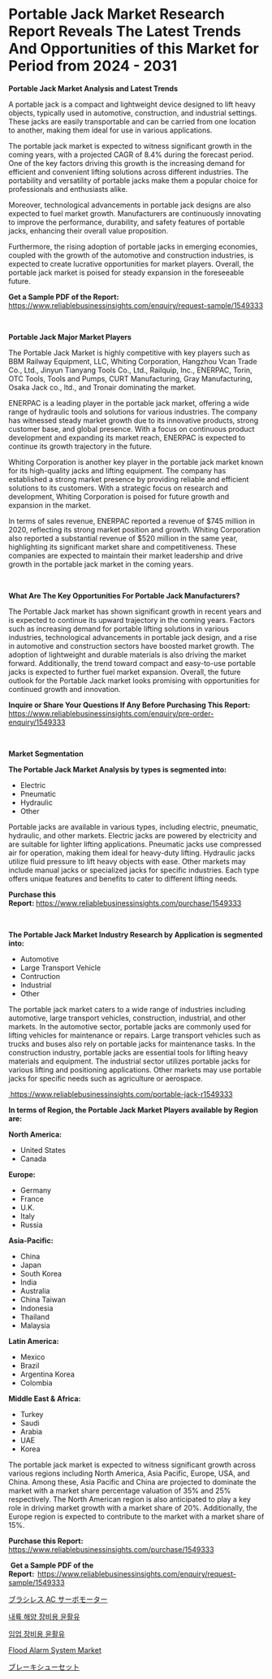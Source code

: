 <p><h1>Portable Jack Market Research Report Reveals The Latest Trends And Opportunities of this Market for Period from 2024 - 2031</h1></p><p><strong>Portable Jack Market Analysis and Latest Trends</strong></p>
<p><p>A portable jack is a compact and lightweight device designed to lift heavy objects, typically used in automotive, construction, and industrial settings. These jacks are easily transportable and can be carried from one location to another, making them ideal for use in various applications.</p><p>The portable jack market is expected to witness significant growth in the coming years, with a projected CAGR of 8.4% during the forecast period. One of the key factors driving this growth is the increasing demand for efficient and convenient lifting solutions across different industries. The portability and versatility of portable jacks make them a popular choice for professionals and enthusiasts alike.</p><p>Moreover, technological advancements in portable jack designs are also expected to fuel market growth. Manufacturers are continuously innovating to improve the performance, durability, and safety features of portable jacks, enhancing their overall value proposition.</p><p>Furthermore, the rising adoption of portable jacks in emerging economies, coupled with the growth of the automotive and construction industries, is expected to create lucrative opportunities for market players. Overall, the portable jack market is poised for steady expansion in the foreseeable future.</p></p>
<p><strong>Get a Sample PDF of the Report:&nbsp;</strong> <a href="https://www.reliablebusinessinsights.com/enquiry/request-sample/1549333">https://www.reliablebusinessinsights.com/enquiry/request-sample/1549333</a></p>
<p>&nbsp;</p>
<p><strong>Portable Jack Major Market Players</strong></p>
<p><p>The Portable Jack Market is highly competitive with key players such as BBM Railway Equipment, LLC, Whiting Corporation, Hangzhou Vcan Trade Co., Ltd., Jinyun Tianyang Tools Co., Ltd., Railquip, Inc., ENERPAC, Torin, OTC Tools, Tools and Pumps, CURT Manufacturing, Gray Manufacturing, Osaka Jack co., ltd., and Tronair dominating the market.</p><p>ENERPAC is a leading player in the portable jack market, offering a wide range of hydraulic tools and solutions for various industries. The company has witnessed steady market growth due to its innovative products, strong customer base, and global presence. With a focus on continuous product development and expanding its market reach, ENERPAC is expected to continue its growth trajectory in the future.</p><p>Whiting Corporation is another key player in the portable jack market known for its high-quality jacks and lifting equipment. The company has established a strong market presence by providing reliable and efficient solutions to its customers. With a strategic focus on research and development, Whiting Corporation is poised for future growth and expansion in the market.</p><p>In terms of sales revenue, ENERPAC reported a revenue of $745 million in 2020, reflecting its strong market position and growth. Whiting Corporation also reported a substantial revenue of $520 million in the same year, highlighting its significant market share and competitiveness. These companies are expected to maintain their market leadership and drive growth in the portable jack market in the coming years.</p></p>
<p>&nbsp;</p>
<p><strong>What Are The Key Opportunities For Portable Jack Manufacturers?</strong></p>
<p><p>The Portable Jack market has shown significant growth in recent years and is expected to continue its upward trajectory in the coming years. Factors such as increasing demand for portable lifting solutions in various industries, technological advancements in portable jack design, and a rise in automotive and construction sectors have boosted market growth. The adoption of lightweight and durable materials is also driving the market forward. Additionally, the trend toward compact and easy-to-use portable jacks is expected to further fuel market expansion. Overall, the future outlook for the Portable Jack market looks promising with opportunities for continued growth and innovation.</p></p>
<p><strong>Inquire or Share Your Questions If Any Before Purchasing This Report:</strong> <a href="https://www.reliablebusinessinsights.com/enquiry/pre-order-enquiry/1549333">https://www.reliablebusinessinsights.com/enquiry/pre-order-enquiry/1549333</a></p>
<p>&nbsp;</p>
<p><strong>Market Segmentation</strong></p>
<p><strong>The Portable Jack Market Analysis by types is segmented into:</strong></p>
<p><ul><li>Electric</li><li>Pneumatic</li><li>Hydraulic</li><li>Other</li></ul></p>
<p><p>Portable jacks are available in various types, including electric, pneumatic, hydraulic, and other markets. Electric jacks are powered by electricity and are suitable for lighter lifting applications. Pneumatic jacks use compressed air for operation, making them ideal for heavy-duty lifting. Hydraulic jacks utilize fluid pressure to lift heavy objects with ease. Other markets may include manual jacks or specialized jacks for specific industries. Each type offers unique features and benefits to cater to different lifting needs.</p></p>
<p><strong>Purchase this Report:&nbsp;</strong><a href="https://www.reliablebusinessinsights.com/purchase/1549333">https://www.reliablebusinessinsights.com/purchase/1549333</a></p>
<p>&nbsp;</p>
<p><strong>The Portable Jack Market Industry Research by Application is segmented into:</strong></p>
<p><ul><li>Automotive</li><li>Large Transport Vehicle</li><li>Contruction</li><li>Industrial</li><li>Other</li></ul></p>
<p><p>The portable jack market caters to a wide range of industries including automotive, large transport vehicles, construction, industrial, and other markets. In the automotive sector, portable jacks are commonly used for lifting vehicles for maintenance or repairs. Large transport vehicles such as trucks and buses also rely on portable jacks for maintenance tasks. In the construction industry, portable jacks are essential tools for lifting heavy materials and equipment. The industrial sector utilizes portable jacks for various lifting and positioning applications. Other markets may use portable jacks for specific needs such as agriculture or aerospace.</p></p>
<p><a href="https://www.reliablebusinessinsights.com/portable-jack-r1549333">&nbsp;https://www.reliablebusinessinsights.com/portable-jack-r1549333</a></p>
<p><strong>In terms of Region, the Portable Jack Market Players available by Region are:</strong></p>
<p>
    <p> <strong> North America: </strong>
        <ul>
            <li>United States</li>
            <li>Canada</li>
        </ul>
        </p> 
    <p> <strong> Europe: </strong>
        <ul>
            <li>Germany</li>
            <li>France</li>
            <li>U.K.</li>
            <li>Italy</li>
            <li>Russia</li>
        </ul>
        </p> 
    <p> <strong> Asia-Pacific: </strong>
        <ul>
            <li>China</li>
            <li>Japan</li>
            <li>South Korea</li>
            <li>India</li>
            <li>Australia</li>
            <li>China Taiwan</li>
            <li>Indonesia</li>
            <li>Thailand</li>
            <li>Malaysia</li>
        </ul>
        </p> 
    <p> <strong> Latin America: </strong>
        <ul>
            <li>Mexico</li>
            <li>Brazil</li>
            <li>Argentina Korea</li>
            <li>Colombia</li>
        </ul>
        </p> 
    <p> <strong> Middle East & Africa: </strong>
        <ul>
            <li>Turkey</li>
            <li>Saudi</li>
            <li>Arabia</li>
            <li>UAE</li>
            <li>Korea</li>
        </ul>
    </p>
    </p>
<p><p>The portable jack market is expected to witness significant growth across various regions including North America, Asia Pacific, Europe, USA, and China. Among these, Asia Pacific and China are projected to dominate the market with a market share percentage valuation of 35% and 25% respectively. The North American region is also anticipated to play a key role in driving market growth with a market share of 20%. Additionally, the Europe region is expected to contribute to the market with a market share of 15%.</p></p>
<p><strong>Purchase this Report: </strong><a href="https://www.reliablebusinessinsights.com/purchase/1549333">https://www.reliablebusinessinsights.com/purchase/1549333</a></p>
<p>&nbsp;<strong>Get a Sample PDF of the Report:&nbsp;&nbsp;</strong><a href="https://www.reliablebusinessinsights.com/enquiry/request-sample/1549333">https://www.reliablebusinessinsights.com/enquiry/request-sample/1549333</a></p>
<p><strong></strong></p>
<p><p><a href="https://github.com/qwpelcjko9242629/Market-Research-Report-List-2/blob/main/5926307158802.md">ブラシレス AC サーボモーター</a></p><p><a href="https://github.com/sammyUltyylrich9067856/Market-Research-Report-List-2/blob/main/4875994170361.md">내륙 해양 장비용 윤활유</a></p><p><a href="https://github.com/Elenrrera7685/Market-Research-Report-List-2/blob/main/6357199170360.md">임업 장비용 윤활유</a></p><p><a href="https://github.com/ctanaka235/Market-Research-Report-List-1/blob/main/flood-alarm-system-market.md">Flood Alarm System Market</a></p><p><a href="https://github.com/AhmadMann1950/Market-Research-Report-List-1/blob/main/6924303158801.md">ブレーキシューセット</a></p></p>